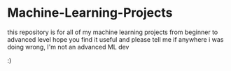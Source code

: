 # Machine-Learning-Projects

this repository is for all of my machine learning projects from beginner to advanced level
hope you find it useful and please tell me if anywhere i was doing wrong, I'm not an advanced ML dev

:)
